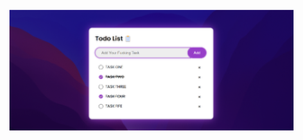 ![image alt](https://github.com/Ghonamy/Todo-List/blob/main/Images/Screenshot%202024-10-29%20142456.png?raw=true)
